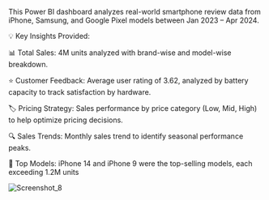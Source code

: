 This Power BI dashboard analyzes real-world smartphone review data from iPhone, Samsung, and Google Pixel models between Jan 2023 – Apr 2024.

💡 Key Insights Provided:

📊 Total Sales: 4M units analyzed with brand-wise and model-wise breakdown.

⭐ Customer Feedback: Average user rating of 3.62, analyzed by battery capacity to track satisfaction by hardware.

🏷️ Pricing Strategy: Sales performance by price category (Low, Mid, High) to help optimize pricing decisions.

🔍 Sales Trends: Monthly sales trend to identify seasonal performance peaks.

📌 Top Models: iPhone 14 and iPhone 9 were the top-selling models, each exceeding 1.2M units


![Screenshot_8](https://github.com/user-attachments/assets/bd1e86d7-0992-4e85-90b2-5c0947a956cf)
